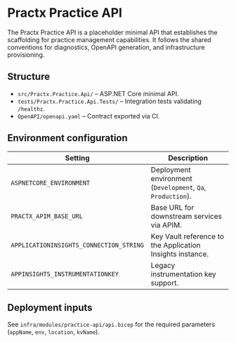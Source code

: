 # Practx Practice API

The Practx Practice API is a placeholder minimal API that establishes the scaffolding for practice
management capabilities. It follows the shared conventions for diagnostics, OpenAPI generation, and
infrastructure provisioning.

## Structure

- `src/Practx.Practice.Api/` – ASP.NET Core minimal API.
- `tests/Practx.Practice.Api.Tests/` – Integration tests validating `/healthz`.
- `OpenAPI/openapi.yaml` – Contract exported via CI.

## Environment configuration

| Setting | Description |
| --- | --- |
| `ASPNETCORE_ENVIRONMENT` | Deployment environment (`Development`, `Qa`, `Production`). |
| `PRACTX_APIM_BASE_URL` | Base URL for downstream services via APIM. |
| `APPLICATIONINSIGHTS_CONNECTION_STRING` | Key Vault reference to the Application Insights instance. |
| `APPINSIGHTS_INSTRUMENTATIONKEY` | Legacy instrumentation key support. |

## Deployment inputs

See `infra/modules/practice-api/api.bicep` for the required parameters (`appName`, `env`, `location`, `kvName`).
